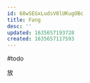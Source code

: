 ```yaml
---
id: 68wSEGxLudsV0lUKugOBc
title: Fang
desc: ''
updated: 1635657193728
created: 1635657117593
---
```


#todo

放